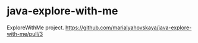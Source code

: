 # java-explore-with-me
ExploreWithMe project.
https://github.com/marialyahovskaya/java-explore-with-me/pull/3
